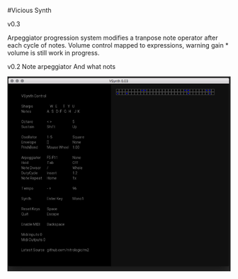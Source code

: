#Vicious Synth

v0.3

Arpeggiator progression system modifies a tranpose note operator after each cycle of notes.
Volume control mapped to expressions, warning gain * volume is still work in progress.

v0.2
Note arpeggiator And what nots

![vicious1](vsynthalpha.png?raw=true "vsynth alpha")
